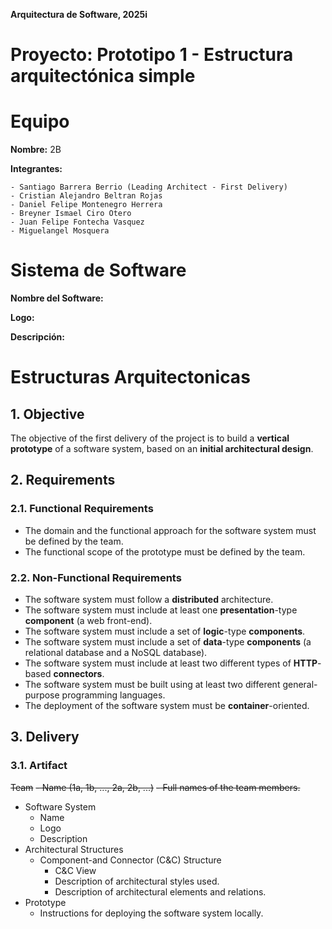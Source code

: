 **Arquitectura de Software, 2025i**<br>


# Proyecto: Prototipo 1 - Estructura arquitectónica simple

# Equipo
**Nombre:** 2B

**Integrantes:** 

    - Santiago Barrera Berrio (Leading Architect - First Delivery)
    - Cristian Alejandro Beltran Rojas
    - Daniel Felipe Montenegro Herrera
    - Breyner Ismael Ciro Otero
    - Juan Felipe Fontecha Vasquez
    - Miguelangel Mosquera

# Sistema de Software

**Nombre del Software:**

**Logo:** 

**Descripción:**

# Estructuras Arquitectonicas



## 1. Objective

The objective of the first delivery of the project is to build a **vertical prototype** of a software system, based on an **initial architectural design**.

## 2. Requirements

### 2.1. Functional Requirements

* The domain and the functional approach for the software system must be defined by the team.
* The functional scope of the prototype must be defined by the team.

### 2.2. Non-Functional Requirements

* The software system must follow a **distributed** architecture.
* The software system must include at least one **presentation**-type **component** (a web front-end).
* The software system must include a set of **logic**-type **components**.
* The software system must include a set of **data**-type **components** (a relational database and a NoSQL database).
* The software system must include at least two different types of **HTTP**-based **connectors**.
* The software system must be built using at least two different general-purpose programming languages.
* The deployment of the software system must be **container**-oriented.

## 3. Delivery

### 3.1. Artifact

~~Team~~
~~- Name (1a, 1b, ..., 2a, 2b, ...)~~
~~- Full names of the team members.~~
* Software System
  - Name
  - Logo
  - Description
* Architectural Structures
  - Component-and Connector (C&C) Structure
    + C&C View
    + Description of architectural styles used.
    + Description of architectural elements and relations.
* Prototype
  - Instructions for deploying the software system locally.
